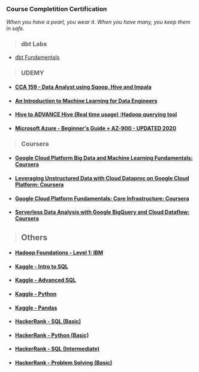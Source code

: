 
### Course Completition Certification 
_When you have a pearl, you wear it. When you have many, you keep them in safe._


> ### dbt Labs
- [dbt Fundamentals](https://www.credential.net/5142a505-f5a7-48c6-9dc8-354bad532bab)

> ### UDEMY
- #### [CCA 159 - Data Analyst using Sqoop, Hive and Impala](https://www.udemy.com/course/cca-159-data-analyst-using-sqoop-hive-and-impala/)
- #### [An Introduction to Machine Learning for Data Engineers](https://www.udemy.com/course/an-introduction-to-machine-learning-for-data-engineers/)
- #### [Hive to ADVANCE Hive (Real time usage) :Hadoop querying tool](https://www.udemy.com/course/hadoop-querying-tool-hive-to-advance-hivereal-time-usage/)
- #### [ Microsoft Azure - Beginner's Guide + AZ-900 - UPDATED 2020](https://www.udemy.com/course/microsoft-azure-beginners-guide/)

> ### Coursera
- #### [Google Cloud Platform Big Data and Machine Learning Fundamentals: Coursera](https://www.coursera.org/account/accomplishments/certificate/PCSJKUTPY3FC)
- #### [Leveraging Unstructured Data with Cloud Dataproc on Google Cloud Platform: Coursera](https://www.coursera.org/account/accomplishments/certificate/88PPRSQDYDYX)
- #### [Google Cloud Platform Fundamentals: Core Infrastructure: Coursera](https://www.coursera.org/account/accomplishments/certificate/W89HM8F42RLK)
- #### [Serverless Data Analysis with Google BigQuery and Cloud Dataflow: Coursera](https://www.coursera.org/account/accomplishments/certificate/CC4VFGPLNP3Q)
 
> ## Others
- #### [Hadoop Foundations - Level 1: IBM](https://courses.cognitiveclass.ai/certificates/486ed8d6241743abb5a6edf82a1204b9)
- #### [Kaggle - Intro to SQL](https://www.kaggle.com/learn/certification/anuragambuja/intro-to-sql)
- #### [Kaggle - Advanced SQL](https://www.kaggle.com/learn/certification/anuragambuja/advanced-sql)
- #### [Kaggle - Python](https://www.kaggle.com/learn/certification/anuragambuja/python)
- #### [Kaggle - Pandas](https://www.kaggle.com/learn/certification/anuragambuja/pandas)
- #### [HackerRank - SQL (Basic)](https://www.hackerrank.com/certificates/c42bf50a0d3a)
- #### [HackerRank - Python (Basic)](https://www.hackerrank.com/certificates/923e912f0b2e)
- #### [HackerRank - SQL (Intermediate)](https://www.hackerrank.com/certificates/800e5cb85fc7)
- #### [HackerRank - Problem Solving (Basic)](https://www.hackerrank.com/certificates/0ba0084b4fa4)
